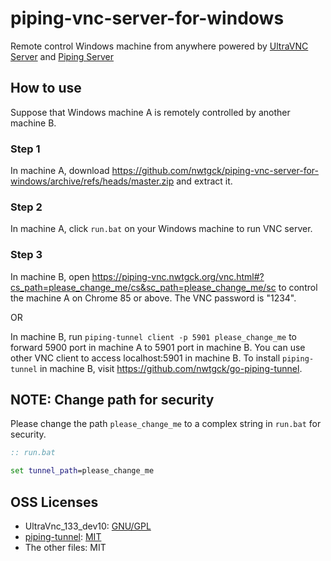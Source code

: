 # piping-vnc-server-for-windows

Remote control Windows machine from anywhere powered by [UltraVNC Server](https://www.uvnc.com/) and [Piping Server](https://github.com/nwtgck/piping-server)

## How to use

Suppose that Windows machine A is remotely controlled by another machine B.

### Step 1

In machine A, download <https://github.com/nwtgck/piping-vnc-server-for-windows/archive/refs/heads/master.zip> and extract it.

### Step 2

In machine A, click `run.bat` on your Windows machine to run VNC server.

### Step 3

In machine B, open <https://piping-vnc.nwtgck.org/vnc.html#?cs_path=please_change_me/cs&sc_path=please_change_me/sc> to control the machine A on Chrome 85 or above. The VNC password is "1234".

OR

In machine B, run `piping-tunnel client -p 5901 please_change_me` to forward 5900 port in machine A to 5901 port in machine B. You can use other VNC client to access localhost:5901 in machine B. To install `piping-tunnel` in machine B, visit <https://github.com/nwtgck/go-piping-tunnel>.

## NOTE: Change path for security

Please change the path `please_change_me` to a complex string in `run.bat` for security.

```bat
:: run.bat

set tunnel_path=please_change_me
```

## OSS Licenses

* UltraVnc_133_dev10: [GNU/GPL](https://github.com/ultravnc/UltraVNC/blob/main/LICENSE)
* [piping-tunnel](https://github.com/nwtgck/go-piping-tunnel): [MIT](https://github.com/nwtgck/go-piping-tunnel/blob/develop/LICENSE)
* The other files: MIT
